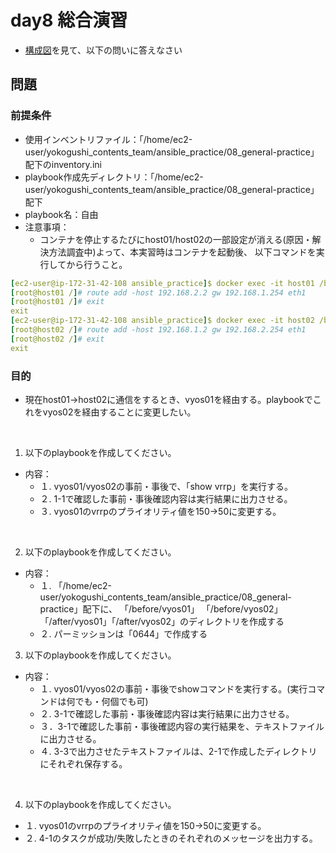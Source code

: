 
# day8 総合演習

- [構成図](https://docs.google.com/presentation/d/1Z5oyxRJH1G_lImkciK9mhdvWkzOOvG4Z/edit?usp=sharing&ouid=110508462132118985202&rtpof=true&sd=true)を見て、以下の問いに答えなさい

## 問題 

### 前提条件
- 使用インベントリファイル：「/home/ec2-user/yokogushi_contents_team/ansible_practice/08_general-practice」配下のinventory.ini
- playbook作成先ディレクトリ：「/home/ec2-user/yokogushi_contents_team/ansible_practice/08_general-practice」配下
- playbook名：自由
- 注意事項：
  - コンテナを停止するたびにhost01/host02の一部設定が消える(原因・解決方法調査中)よって、本実習時はコンテナを起動後、
    以下コマンドを実行してから行うこと。
```yaml
[ec2-user@ip-172-31-42-108 ansible_practice]$ docker exec -it host01 /bin/bash
[root@host01 /]# route add -host 192.168.2.2 gw 192.168.1.254 eth1
[root@host01 /]# exit
exit
[ec2-user@ip-172-31-42-108 ansible_practice]$ docker exec -it host02 /bin/bash
[root@host02 /]# route add -host 192.168.1.2 gw 192.168.2.254 eth1
[root@host02 /]# exit
exit
```


### 目的
- 現在host01→host02に通信をするとき、vyos01を経由する。playbookでこれをvyos02を経由することに変更したい。

<br>

1. 以下のplaybookを作成してください。
- 内容：
  - １. vyos01/vyos02の事前・事後で、「show vrrp」を実行する。
  - ２. 1-1で確認した事前・事後確認内容は実行結果に出力させる。
  - ３. vyos01のvrrpのプライオリティ値を150→50に変更する。

<br>

2. 以下のplaybookを作成してください。
- 内容：
  - １. 「/home/ec2-user/yokogushi_contents_team/ansible_practice/08_general-practice」配下に、
        「/before/vyos01」 「/before/vyos02」「/after/vyos01」「/after/vyos02」のディレクトリを作成する
  - ２. パーミッションは「0644」で作成する

3. 以下のplaybookを作成してください。
- 内容：
  - １. vyos01/vyos02の事前・事後でshowコマンドを実行する。(実行コマンドは何でも・何個でも可)
  - ２. 3-1で確認した事前・事後確認内容は実行結果に出力させる。
  - ３．3-1で確認した事前・事後確認内容の実行結果を、テキストファイルに出力させる。
  - ４. 3-3で出力させたテキストファイルは、2-1で作成したディレクトリにそれぞれ保存する。

<br>

4. 以下のplaybookを作成してください。
  - １. vyos01のvrrpのプライオリティ値を150→50に変更する。
  - ２. 4-1のタスクが成功/失敗したときのそれぞれのメッセージを出力する。


